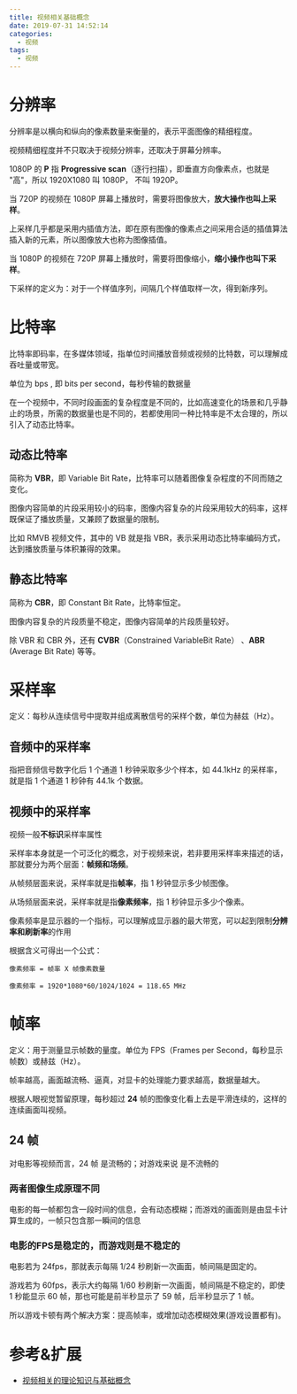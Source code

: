 ```yaml
---
title: 视频相关基础概念
date: 2019-07-31 14:52:14
categories:
  - 视频
tags:
  - 视频
---
```


# 分辨率

分辨率是以横向和纵向的像素数量来衡量的，表示平面图像的精细程度。

视频精细程度并不只取决于视频分辨率，还取决于屏幕分辨率。

1080P 的 **P** 指 **Progressive scan**（逐行扫描），即垂直方向像素点，也就是 "高"，所以 1920X1080 叫 1080P， 不叫 1920P。

当 720P 的视频在 1080P 屏幕上播放时，需要将图像放大，**放大操作也叫上采样**。

上采样几乎都是采用内插值方法，即在原有图像的像素点之间采用合适的插值算法插入新的元素，所以图像放大也称为图像插值。

当 1080P 的视频在 720P 屏幕上播放时，需要将图像缩小，**缩小操作也叫下采样**。

下采样的定义为：对于一个样值序列，间隔几个样值取样一次，得到新序列。

# 比特率

比特率即码率，在多媒体领域，指单位时间播放音频或视频的比特数，可以理解成吞吐量或带宽。

单位为 bps , 即 bits per second，每秒传输的数据量

在一个视频中，不同时段画面的复杂程度是不同的，比如高速变化的场景和几乎静止的场景，所需的数据量也是不同的，若都使用同一种比特率是不太合理的，所以引入了动态比特率。

## 动态比特率

简称为 **VBR**，即 Variable Bit Rate，比特率可以随着图像复杂程度的不同而随之变化。

图像内容简单的片段采用较小的码率，图像内容复杂的片段采用较大的码率，这样既保证了播放质量，又兼顾了数据量的限制。

比如 RMVB 视频文件，其中的 VB 就是指 VBR，表示采用动态比特率编码方式，达到播放质量与体积兼得的效果。

## 静态比特率

简称为 **CBR**，即 Constant Bit Rate，比特率恒定。

图像内容复杂的片段质量不稳定，图像内容简单的片段质量较好。

除 VBR 和 CBR 外，还有 **CVBR**（Constrained VariableBit Rate） 、**ABR** (Average Bit Rate) 等等。

# 采样率

定义：每秒从连续信号中提取并组成离散信号的采样个数，单位为赫兹（Hz）。

## 音频中的采样率

指把音频信号数字化后 1 个通道 1 秒钟采取多少个样本，如 44.1kHz 的采样率，就是指 1 个通道 1 秒钟有 44.1k 个数据。

## 视频中的采样率

视频一般**不标识**采样率属性

采样率本身就是一个可泛化的概念，对于视频来说，若非要用采样率来描述的话，那就要分为两个层面：**帧频和场频**。

从帧频层面来说，采样率就是指**帧率**，指 1 秒钟显示多少帧图像。

从场频层面来说，采样率就是指**像素频率**，指 1 秒钟显示多少个像素。

像素频率是显示器的一个指标，可以理解成显示器的最大带宽，可以起到限制**分辨率和刷新率**的作用

根据含义可得出一个公式：

`像素频率 = 帧率 X 帧像素数量`

`像素频率 = 1920*1080*60/1024/1024 = 118.65 MHz`

# 帧率

定义：用于测量显示帧数的量度。单位为 FPS（Frames per Second，每秒显示帧数）或赫兹（Hz）。

帧率越高，画面越流畅、逼真，对显卡的处理能力要求越高，数据量越大。

根据人眼视觉暂留原理，每秒超过 **24** 帧的图像变化看上去是平滑连续的，这样的连续画面叫视频。

## 24 帧

对电影等视频而言，24 帧 是流畅的；对游戏来说 是不流畅的

### 两者图像生成原理不同

电影的每一帧都包含一段时间的信息，会有动态模糊；而游戏的画面则是由显卡计算生成的，一帧只包含那一瞬间的信息

### 电影的FPS是稳定的，而游戏则是不稳定的

电影若为 24fps，那就表示每隔 1/24 秒刷新一次画面，帧间隔是固定的。

游戏若为 60fps，表示大约每隔 1/60 秒刷新一次画面，帧间隔是不稳定的，即使 1 秒能显示 60 帧，那也可能是前半秒显示了 59 帧，后半秒显示了 1 帧。

所以游戏卡顿有两个解决方案：提高帧率，或增加动态模糊效果(游戏设置都有)。

# 参考&扩展

- [视频相关的理论知识与基础概念](https://www.jianshu.com/p/1379ed99783e)